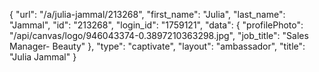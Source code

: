 {
    "url": "\/a\/julia-jammal\/213268",
    "first_name": "Julia",
    "last_name": "Jammal",
    "id": "213268",
    "login_id": "1759121",
    "data": {
        "profilePhoto": "\/api\/canvas\/logo\/946043374-0.3897210363298.jpg",
        "job_title": "Sales Manager- Beauty"
    },
    "type": "captivate",
    "layout": "ambassador",
    "title": "Julia Jammal"
}